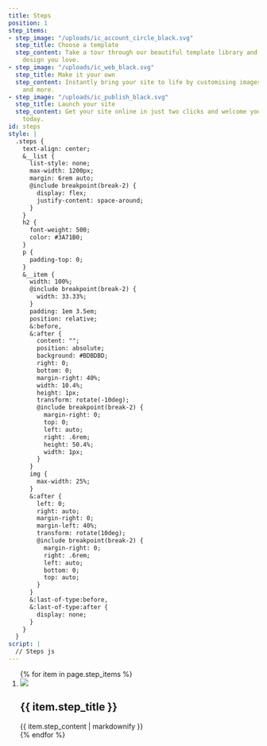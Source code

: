 ```yaml
---
title: Steps
position: 1
step_items:
- step_image: "/uploads/ic_account_circle_black.svg"
  step_title: Choose a template
  step_content: Take a tour through our beautiful template library and choose the
    design you love.
- step_image: "/uploads/ic_web_black.svg"
  step_title: Make it your own
  step_content: Instantly bring your site to life by customising images, text, colours
    and more.
- step_image: "/uploads/ic_publish_black.svg"
  step_title: Launch your site
  step_content: Get your site online in just two clicks and welcome your new customers
    today.
id: steps
style: |
  .steps {
    text-align: center;
    &__list {
      list-style: none;
      max-width: 1200px;
      margin: 6rem auto;
      @include breakpoint(break-2) {
        display: flex;
        justify-content: space-around;
      }
    }
    h2 {
      font-weight: 500;
      color: #3A71B0;
    }
    p {
      padding-top: 0;
    }
    &__item {
      width: 100%;
      @include breakpoint(break-2) {
        width: 33.33%;
      }
      padding: 1em 3.5em;
      position: relative;
      &:before,
      &:after {
        content: "";
        position: absolute;
        background: #BDBDBD;
        right: 0;
        bottom: 0;
        margin-right: 40%;
        width: 10.4%;
        height: 1px;
        transform: rotate(-10deg);
        @include breakpoint(break-2) {
          margin-right: 0;
          top: 0;
          left: auto;
          right: .6rem;
          height: 50.4%;
          width: 1px;
        }
      }
      img {
        max-width: 25%;
      }
      &:after {
        left: 0;
        right: auto;
        margin-right: 0;
        margin-left: 40%;
        transform: rotate(10deg);
        @include breakpoint(break-2) {
          margin-right: 0;
          right: .6rem;
          left: auto;
          bottom: 0;
          top: auto;
        }
      }
      &:last-of-type:before,
      &:last-of-type:after {
        display: none;
      }
    }
  }
script: |
  // Steps js
---
```


<section class="steps">
  <ol class="steps__list">
    {% for item in page.step_items %}
      <li class="steps__item  typeset">
        <img src="{{ item.step_image }}" />
        <h2>{{ item.step_title }}</h2>
        {{ item.step_content | markdownify }}
      </li>
    {% endfor %}
  </ol>
</section>
